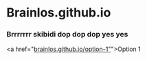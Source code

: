 # Brainlos.github.io
### Brrrrrrr skibidi dop dop dop yes yes
<a href="[brainlos.github.io/option-1"](https://brainlos.github.io/option-1/)">Option 1</a>

